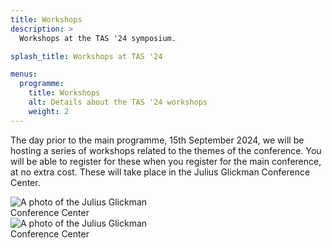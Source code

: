 ```yaml
---
title: Workshops
description: >
  Workshops at the TAS '24 symposium.

splash_title: Workshops at TAS '24

menus:
  programme:
    title: Workshops
    alt: Details about the TAS '24 workshops
    weight: 2
---
```


The day prior to the main programme, 15th September 2024, we will be hosting a series of workshops related to the themes of the conference. You will be able to register for these when you register for the main conference, at no extra cost. These will take place in the Julius Glickman Conference Center.

<div class="d-flex flex-row w-100">
    <img src="{{ "/assets/img/workshops/thumbnail_IMG_2521.jpg" | relative_url }}" alt="A photo of the Julius Glickman Conference Center" class="flex-shrink-1 m-2 rounded" style="max-width: 50%">
    <img src="{{ "/assets/img/workshops/thumbnail_IMG_2522.jpg" | relative_url }}" alt="A photo of the Julius Glickman Conference Center" class="flex-shrink-1 m-2 rounded" style="max-width: 50%">
</div>